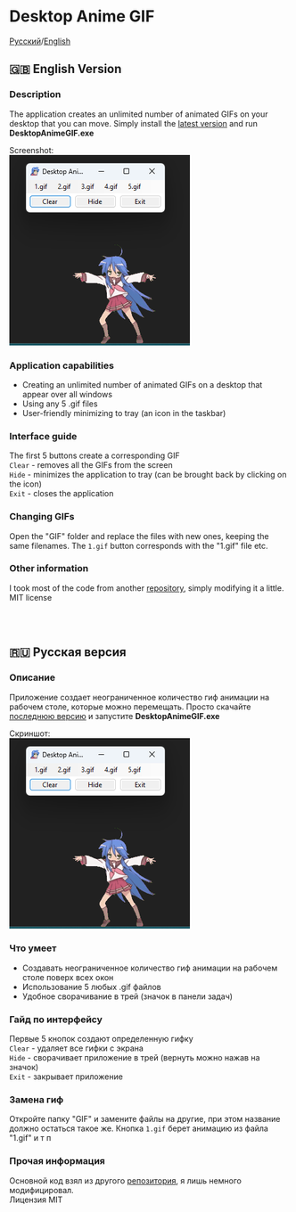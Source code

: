 ﻿# Desktop Anime GIF

[Русский](#-русская-версия)/[English](#-english-version)

## 🇬🇧 English Version

### Description

The application creates an unlimited number of animated GIFs on your desktop that you can move. Simply install the [latest version](https://github.com/alXiMiK21/Desktop-Anime-GIF/releases/latest) and run **DesktopAnimeGIF.exe**

Screenshot:  
![Screenshot app](Screenshot_app.png)

### Application capabilities

- Creating an unlimited number of animated GIFs on a desktop that appear over all windows
- Using any 5 .gif files
- User-friendly minimizing to tray (an icon in the taskbar)

### Interface guide

The first 5 buttons create a corresponding GIF  
`Clear` - removes all the GIFs from the screen  
`Hide` - minimizes the application to tray (can be brought back by clicking on the icon)  
`Exit` - closes the application

### Changing GIFs

Open the "GIF" folder and replace the files with new ones, keeping the same filenames. The `1.gif` button corresponds with the "1.gif" file etc.

### Other information

I took most of the code from another [repository](https://github.com/SrMecha/Desktop-Konata), simply modifying it a little.  
MIT license

<br><br>

## 🇷🇺 Русская версия
### Описание

Приложение создает неограниченное количество гиф анимации на рабочем столе, которые можно перемещать. Просто скачайте [последнюю версию](https://github.com/alXiMiK21/Desktop-Anime-GIF/releases/latest) и запустите **DesktopAnimeGIF.exe**

Скриншот:  
![Скриншот приложения](Screenshot_app.png)

### Что умеет

- Создавать неограниченное количество гиф анимации на рабочем столе поверх всех окон
- Использование 5 любых .gif файлов
- Удобное сворачивание в трей (значок в панели задач)

### Гайд по интерфейсу

Первые 5 кнопок создают определенную гифку  
`Clear` - удаляет все гифки с экрана  
`Hide` - сворачивает приложение в трей (вернуть можно нажав на значок)  
`Exit` - закрывает приложение

### Замена гиф

Откройте папку "GIF" и замените файлы на другие, при этом название должно остаться такое же. Кнопка `1.gif` берет анимацию из файла "1.gif" и т п

### Прочая информация

Основной код взял из другого [репозитория](https://github.com/SrMecha/Desktop-Konata), я лишь немного модифицировал.  
Лицензия MIT
